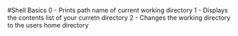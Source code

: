 #Shell Basics
0 - Prints path name of current working directory
1 - Displays the contents list of your curretn directory
2 - Changes the working directory to the users home directory
